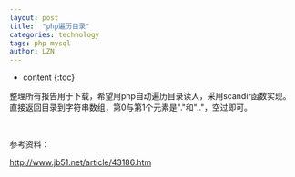 ```yaml
---
layout: post
title:  "php遍历目录" 
categories: technology
tags: php mysql
author: LZN
---
```


* content
{:toc}

整理所有报告用于下载，希望用php自动遍历目录读入，采用scandir函数实现。直接返回目录到字符串数组，第0与第1个元素是"."和".."，空过即可。

&nbsp;

参考资料：

http://www.jb51.net/article/43186.htm
